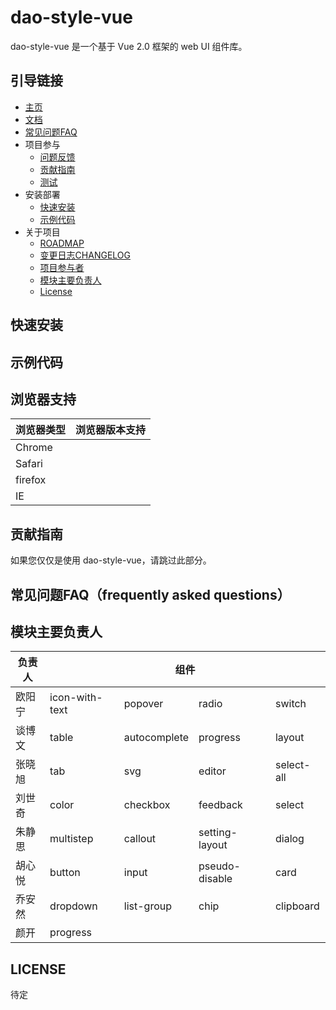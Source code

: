 # dao-style-vue

dao-style-vue 是一个基于 Vue 2.0 框架的 web UI 组件库。

## 引导链接

- [主页]()
- [文档](docs)
- [常见问题FAQ](FAQ.md)
- 项目参与
  - [问题反馈](https://github.com/DaoCloud/dao-style-vue/issues/new)
  - [贡献指南](project)
  - [测试](test/README.md)
- 安装部署
  - [快速安装](#快速安装)
  - [示例代码](#示例代码)
- 关于项目
  - [ROADMAP](ROADMAP.md)
  - [变更日志CHANGELOG](CHANGELOG.md)
  - [项目参与者](MAINTAINER.md)
  - [模块主要负责人](README.md#模块主要负责人)
  - [License](README.md#LICENSE)

## 快速安装

## 示例代码

## 浏览器支持

|浏览器类型|浏览器版本支持|
|--------|---------|
| Chrome| |
| Safari| |
| firefox||
| IE     ||

## 贡献指南

如果您仅仅是使用 dao-style-vue，请跳过此部分。

## 常见问题FAQ（frequently asked questions）

## 模块主要负责人

<table>
  <thead>
    <th>负责人</th>
    <th colspan="4">组件</th>
  </thead>
  <tbody>
    <tr>
      <td>欧阳宁</td>
      <td>icon-with-text</td>
      <td>popover</td>
      <td>radio</td>
      <td>switch</td>
    </tr>
    <tr>
      <td>谈博文</td>
      <td>table</td>
      <td>autocomplete</td>
      <td>progress</td>
      <td>layout</td>
    </tr>
    <tr>
      <td>张晓旭</td>
      <td>tab</td>
      <td>svg</td>
      <td>editor</td>
      <td>select-all</td>
    </tr>
    <tr>
      <td>刘世奇</td>
      <td>color</td>
      <td>checkbox</td>
      <td>feedback</td>
      <td>select</td>
    </tr>
    <tr>
      <td>朱静思</td>
      <td>multistep</td>
      <td>callout</td>
      <td>setting-layout</td>
      <td>dialog</td>
    </tr>
    <tr>
      <td>胡心悦</td>
      <td>button</td>
      <td>input</td>
      <td>pseudo-disable</td>
      <td>card</td>
    </tr>
    <tr>
      <td>乔安然</td>
      <td>dropdown</td>
      <td>list-group</td>
      <td>chip</td>
      <td>clipboard</td>
    </tr>
    <tr>
      <td>颜开</td>
      <td>progress</td>
      <td></td>
      <td></td>
      <td></td>
    </tr>
  </tbody>
</table>

## LICENSE

待定
